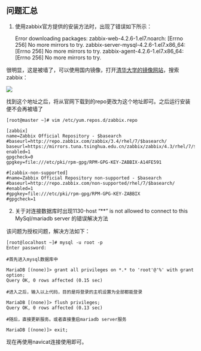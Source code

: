 

## 问题汇总

1. 使用zabbix官方提供的安装方法时，出现了错误如下所示：

   Error downloading packages:
     zabbix-web-4.2.6-1.el7.noarch: [Errno 256] No more mirrors to try.
     zabbix-server-mysql-4.2.6-1.el7.x86_64: [Errno 256] No more mirrors to try.
     zabbix-agent-4.2.6-1.el7.x86_64: [Errno 256] No more mirrors to try.

很明显，这是被墙了，可以使用国内镜像，打开[清华大学的镜像网站](<https://mirrors.tuna.tsinghua.edu.cn/zabbix/zabbix/4.3/rhel/8/>)，搜索zabbix：

<div>
    <image src="../img/error1.png"></image>
</div>

找到这个地址之后，将从官网下载到的repo更改为这个地址即可。之后运行安装便不会再被墙了

```
[root@master ~]# vim /etc/yum.repos.d/zabbix.repo 

[zabbix]
name=Zabbix Official Repository - $basearch
#baseurl=http://repo.zabbix.com/zabbix/3.4/rhel/7/$basearch/
baseurl=https://mirrors.tuna.tsinghua.edu.cn/zabbix/zabbix/4.3/rhel/7/$basearch/
enabled=1
gpgcheck=0
gpgkey=file:///etc/pki/rpm-gpg/RPM-GPG-KEY-ZABBIX-A14FE591

#[zabbix-non-supported]
#name=Zabbix Official Repository non-supported - $basearch 
#baseurl=http://repo.zabbix.com/non-supported/rhel/7/$basearch/
#enabled=1
#gpgkey=file:///etc/pki/rpm-gpg/RPM-GPG-KEY-ZABBIX
#gpgcheck=1
```

2. 关于对连接数据库时出现1130-host “**” is not allowed to connect to this MySql/mariadb server 的错误解决方法

该问题为授权问题，解决方法如下：

```shell
[root@localhost ~]# mysql -u root -p
Enter password:

#首先进入mysql数据库中

MariaDB [(none)]> grant all privileges on *.* to 'root'@'%' with grant option;
Query OK, 0 rows affected (0.15 sec)

#进入之后，输入以上代码，目的是将登录的主机设置为全部都能登录

MariaDB [(none)]> flush privileges;
Query OK, 0 rows affected (0.13 sec)

#随后，直接更新服务。或者直接重启mariadb server服务

MariaDB [(none)]> exit;
```

 现在再使用navicat连接使用即可。 
